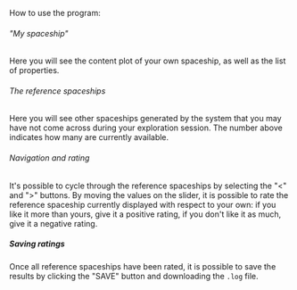 How to use the program:

###### "My spaceship"
Here you will see the content plot of your own spaceship, as well as the list of properties.

###### The reference spaceships
Here you will see other spaceships generated by the system that you may have not come across during your exploration session. The number above indicates how many are currently available.

###### Navigation and rating
It's possible to cycle through the reference spaceships by selecting the "<" and ">" buttons. By moving the values on the slider, it is possible to rate the reference spaceship currently displayed with respect to your own: if you like it more than yours, give it a positive rating, if you don't like it as much, give it a negative rating.

##### Saving ratings
Once all reference spaceships have been rated, it is possible to save the results by clicking the "SAVE" button and downloading the `.log` file.
